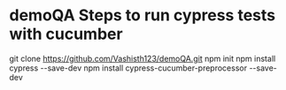 # demoQA Steps to run cypress tests with cucumber
git clone https://github.com/Vashisth123/demoQA.git
npm init
npm install cypress --save-dev
npm install cypress-cucumber-preprocessor --save-dev


